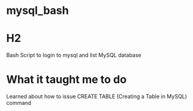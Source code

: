 # mysql_bash

# H2
Bash Script to login to mysql and list MySQL database


# What it taught me to do
<p>Learned about how to issue CREATE TABLE (Creating a Table in MySQL) command<p>

